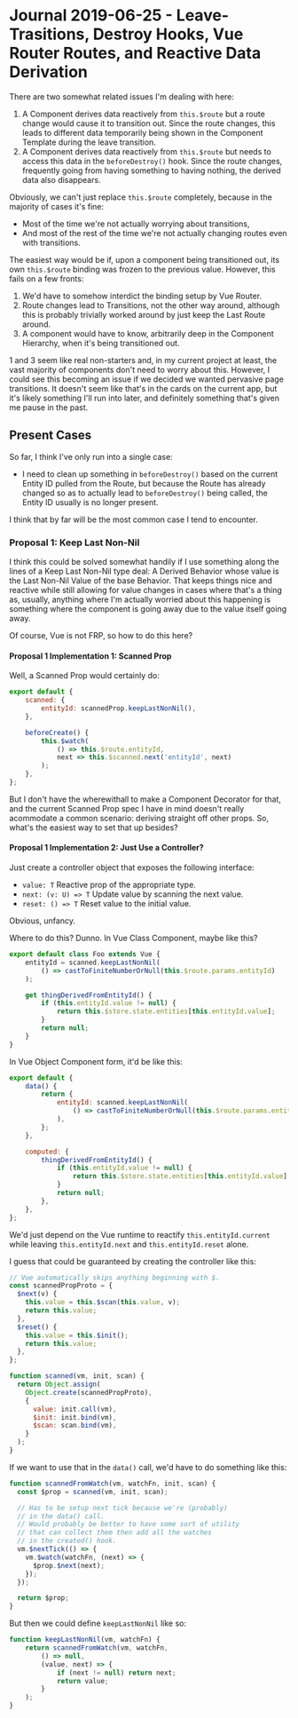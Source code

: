 Journal 2019-06-25 - Leave-Trasitions, Destroy Hooks, Vue Router Routes, and Reactive Data Derivation
========

There are two somewhat related issues I'm dealing with here:

1. A Component derives data reactively from `this.$route` but a route change would cause it to transition out.  Since the route changes, this leads to different data temporarily being shown in the Component Template during the leave transition.
2. A Component derives data reactively from `this.$route` but needs to access this data in the `beforeDestroy()` hook.  Since the route changes, frequently going from having something to having nothing, the derived data also disappears.

Obviously, we can't just replace `this.$route` completely, because in the majority of cases it's fine:

- Most of the time we're not actually worrying about transitions,
- And most of the rest of the time we're not actually changing routes even with transitions.

The easiest way would be if, upon a component being transitioned out, its own `this.$route` binding was frozen to the previous value.  However, this fails on a few fronts:

1. We'd have to somehow interdict the binding setup by Vue Router.
2. Route changes lead to Transitions, not the other way around, although this is probably trivially worked around by just keep the Last Route around.
3. A component would have to know, arbitrarily deep in the Component Hierarchy, when it's being transitioned out.

1 and 3 seem like real non-starters and, in my current project at least, the vast majority of components don't need to worry about this.  However, I could see this becoming an issue if we decided we wanted pervasive page transitions.  It doesn't seem like that's in the cards on the current app, but it's likely something I'll run into later, and definitely something that's given me pause in the past.



## Present Cases

So far, I think I've only run into a single case:

- I need to clean up something in `beforeDestroy()` based on the current Entity ID pulled from the Route, but because the Route has already changed so as to actually lead to `beforeDestroy()` being called, the Entity ID usually is no longer present.

I think that by far will be the most common case I tend to encounter.


### Proposal 1: Keep Last Non-Nil

I think this could be solved somewhat handily if I use something along the lines of a Keep Last Non-Nil type deal: A Derived Behavior whose value is the Last Non-Nil Value of the base Behavior.  That keeps things nice and reactive while still allowing for value changes in cases where that's a thing as, usually, anything where I'm actually worried about this happening is something where the component is going away due to the value itself going away.

Of course, Vue is not FRP, so how to do this here?

#### Proposal 1 Implementation 1: Scanned Prop

Well, a Scanned Prop would certainly do:

```js
export default {
    scanned: {
        entityId: scannedProp.keepLastNonNil(),
    },

    beforeCreate() {
        this.$watch(
            () => this.$route.entityId,
            next => this.$scanned.next('entityId', next)
        );
    },
};
```

But I don't have the wherewithall to make a Component Decorator for that, and the current Scanned Prop spec I have in mind doesn't really acommodate a common scenario: deriving straight off other props.  So, what's the easiest way to set that up besides?

#### Proposal 1 Implementation 2: Just Use a Controller?

Just create a controller object that exposes the following interface:
- `value: T` Reactive prop of the appropriate type.
- `next: (v: U) => T` Update value by scanning the next value.
- `reset: () => T` Reset value to the initial value.

Obvious, unfancy.

Where to do this?  Dunno.  In Vue Class Component, maybe like this?

```js
export default class Foo extends Vue {
    entityId = scanned.keepLastNonNil(
        () => castToFiniteNumberOrNull(this.$route.params.entityId)
    );

    get thingDerivedFromEntityId() {
        if (this.entityId.value != null) {
            return this.$store.state.entities[this.entityId.value];
        }
        return null;
    }
}
```

In Vue Object Component form, it'd be like this:

```js
export default {
    data() {
        return {
            entityId: scanned.keepLastNonNil(
                () => castToFiniteNumberOrNull(this.$route.params.entityId)
            ),
        };
    },

    computed: {
        thingDerivedFromEntityId() {
            if (this.entityId.value != null) {
                return this.$store.state.entities[this.entityId.value];
            }
            return null;
        },
    },
};
```

We'd just depend on the Vue runtime to reactify `this.entityId.current` while leaving `this.entityId.next` and `this.entityId.reset` alone.

I guess that could be guaranteed by creating the controller like this:

```js
// Vue automatically skips anything beginning with $.
const scannedPropProto = {
  $next(v) {
    this.value = this.$scan(this.value, v);
    return this.value;
  },
  $reset() {
    this.value = this.$init();
    return this.value;
  },
};

function scanned(vm, init, scan) {
  return Object.assign(
    Object.create(scannedPropProto),
    {
      value: init.call(vm),
      $init: init.bind(vm),
      $scan: scan.bind(vm),
    }
  );
}
```

If we want to use that in the `data()` call, we'd have to do something like this:

```js
function scannedFromWatch(vm, watchFn, init, scan) {
  const $prop = scanned(vm, init, scan);

  // Has to be setup next tick because we're (probably)
  // in the data() call.
  // Would probably be better to have some sort of utility
  // that can collect them then add all the watches
  // in the created() hook.
  vm.$nextTick(() => {
    vm.$watch(watchFn, (next) => {
      $prop.$next(next);
    });
  });

  return $prop;
}
```

But then we could define `keepLastNonNil` like so:

```js
function keepLastNonNil(vm, watchFn) {
    return scannedFromWatch(vm, watchFn,
        () => null,
        (value, next) => {
            if (next != null) return next;
            return value;
        }
    );
}
```
